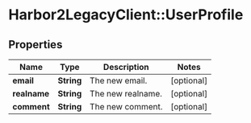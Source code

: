 # Harbor2LegacyClient::UserProfile

## Properties
Name | Type | Description | Notes
------------ | ------------- | ------------- | -------------
**email** | **String** | The new email. | [optional] 
**realname** | **String** | The new realname. | [optional] 
**comment** | **String** | The new comment. | [optional] 



